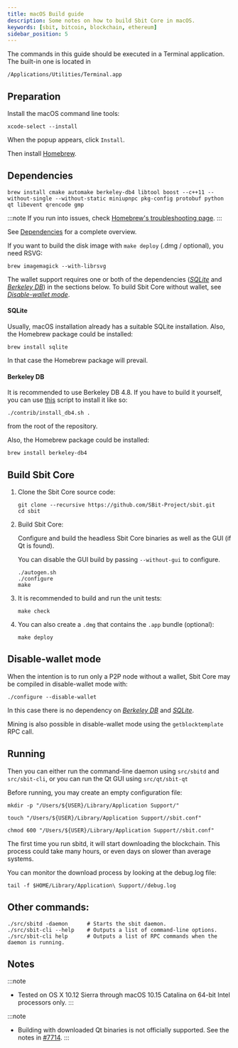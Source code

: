 ```yaml
---
title: macOS Build guide
description: Some notes on how to build Sbit Core in macOS.
keywords: [sbit, bitcoin, blockchain, ethereum]
sidebar_position: 5
---
```



The commands in this guide should be executed in a Terminal application.
The built-in one is located in

```shell
/Applications/Utilities/Terminal.app
```

## Preparation

Install the macOS command line tools:

```shell
xcode-select --install
```

When the popup appears, click `Install`.

Then install [Homebrew](https://brew.sh).

## Dependencies

```shell
brew install cmake automake berkeley-db4 libtool boost --c++11 --without-single --without-static miniupnpc pkg-config protobuf python qt libevent qrencode gmp
```
:::note
If you run into issues, check [Homebrew's troubleshooting page](https://docs.brew.sh/Troubleshooting).
:::

See [Dependencies](dependencies) for a complete overview.

If you want to build the disk image with `make deploy` (.dmg / optional), you need RSVG:

```shell
brew imagemagick --with-librsvg
```

The wallet support requires one or both of the dependencies ([*SQLite*](#sqlite) and [*Berkeley DB*](#berkeley-db)) in the sections below.
To build Sbit Core without wallet, see [*Disable-wallet mode*](#disable-wallet-mode).

#### SQLite

Usually, macOS installation already has a suitable SQLite installation.
Also, the Homebrew package could be installed:

```shell
brew install sqlite
```

In that case the Homebrew package will prevail.

#### Berkeley DB

It is recommended to use Berkeley DB 4.8. If you have to build it yourself,
you can use [this](https://github.com/SBit-Project/sbit/contrib/install_db4.sh) script to install it
like so:

```shell
./contrib/install_db4.sh .
```

from the root of the repository.

Also, the Homebrew package could be installed:

```shell
brew install berkeley-db4
```

## Build Sbit Core

1. Clone the Sbit Core source code:

    ```shell
    git clone --recursive https://github.com/SBit-Project/sbit.git
    cd sbit
    ```

2.  Build Sbit Core:

    Configure and build the headless Sbit Core binaries as well as the GUI (if Qt is found).

    You can disable the GUI build by passing `--without-gui` to configure.

    ```shell
    ./autogen.sh
    ./configure
    make
    ```

3.  It is recommended to build and run the unit tests:

    ```shell
    make check
    ```

4.  You can also create a  `.dmg` that contains the `.app` bundle (optional):

    ```shell
    make deploy
    ```

## Disable-wallet mode
When the intention is to run only a P2P node without a wallet, Sbit Core may be
compiled in disable-wallet mode with:

```shell
./configure --disable-wallet
```

In this case there is no dependency on [*Berkeley DB*](#berkeley-db) and [*SQLite*](#sqlite).

Mining is also possible in disable-wallet mode using the `getblocktemplate` RPC call.

## Running

Then you can either run the command-line daemon using `src/sbitd` and `src/sbit-cli`, or you can run the Qt GUI using `src/qt/sbit-qt`

Before running, you may create an empty configuration file:

```shell
mkdir -p "/Users/${USER}/Library/Application Support/"

touch "/Users/${USER}/Library/Application Support//sbit.conf"

chmod 600 "/Users/${USER}/Library/Application Support//sbit.conf"
```

The first time you run sbitd, it will start downloading the blockchain. This process could
take many hours, or even days on slower than average systems.

You can monitor the download process by looking at the debug.log file:

```shell
tail -f $HOME/Library/Application\ Support//debug.log
```

## Other commands:

```shell
./src/sbitd -daemon      # Starts the sbit daemon.
./src/sbit-cli --help    # Outputs a list of command-line options.
./src/sbit-cli help      # Outputs a list of RPC commands when the daemon is running.
```

## Notes

:::note
* Tested on OS X 10.12 Sierra through macOS 10.15 Catalina on 64-bit Intel
processors only.
:::

:::note
* Building with downloaded Qt binaries is not officially supported. See the notes in [#7714](https://github.com/bitcoin/bitcoin/issues/7714).
:::